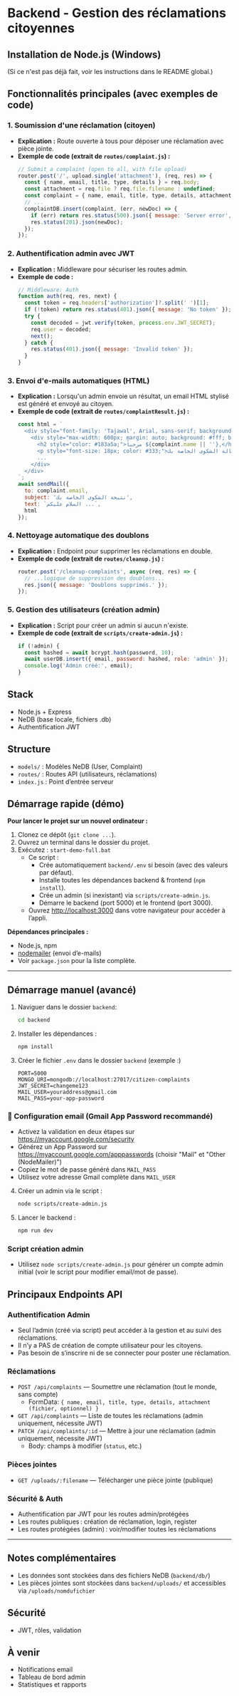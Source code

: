 # Backend - Gestion des réclamations citoyennes

## Installation de Node.js (Windows)

(Si ce n'est pas déjà fait, voir les instructions dans le README global.)

## Fonctionnalités principales (avec exemples de code)

### 1. Soumission d'une réclamation (citoyen)
- **Explication :** Route ouverte à tous pour déposer une réclamation avec pièce jointe.
- **Exemple de code (extrait de `routes/complaint.js`) :**
  ```js
  // Submit a complaint (open to all, with file upload)
  router.post('/', upload.single('attachment'), (req, res) => {
    const { name, email, title, type, details } = req.body;
    const attachment = req.file ? req.file.filename : undefined;
    const complaint = { name, email, title, type, details, attachment, status: 'submitted', createdAt: new Date(), updatedAt: new Date() };
    // ...
    complaintDB.insert(complaint, (err, newDoc) => {
      if (err) return res.status(500).json({ message: 'Server error', error: err.message });
      res.status(201).json(newDoc);
    });
  });
  ```

### 2. Authentification admin avec JWT
- **Explication :** Middleware pour sécuriser les routes admin.
- **Exemple de code :**
  ```js
  // Middleware: Auth
  function auth(req, res, next) {
    const token = req.headers['authorization']?.split(' ')[1];
    if (!token) return res.status(401).json({ message: 'No token' });
    try {
      const decoded = jwt.verify(token, process.env.JWT_SECRET);
      req.user = decoded;
      next();
    } catch {
      res.status(401).json({ message: 'Invalid token' });
    }
  }
  ```

### 3. Envoi d'e-mails automatiques (HTML)
- **Explication :** Lorsqu'un admin envoie un résultat, un email HTML stylisé est généré et envoyé au citoyen.
- **Exemple de code (extrait de `routes/complaintResult.js`) :**
  ```js
  const html = `
    <div style="font-family: 'Tajawal', Arial, sans-serif; background: #f9fafb; padding: 24px;">
      <div style="max-width: 600px; margin: auto; background: #fff; border-radius: 10px; box-shadow: 0 2px 8px #eee; padding: 32px;">
        <h2 style="color: #183a5a;">مرحباً ${complaint.name || ''},</h2>
        <p style="font-size: 18px; color: #333;">تم تحديث حالة الشكوى الخاصة بك.</p>
        ...
      </div>
    </div>
  `;
  await sendMail({
    to: complaint.email,
    subject: 'نتيجة الشكوى الخاصة بك',
    text: `السلام عليكم ...`,
    html
  });
  ```

### 4. Nettoyage automatique des doublons
- **Explication :** Endpoint pour supprimer les réclamations en double.
- **Exemple de code (extrait de `routes/cleanup.js`) :**
  ```js
  router.post('/cleanup-complaints', async (req, res) => {
    // ...logique de suppression des doublons...
    res.json({ message: 'Doublons supprimés.' });
  });
  ```

### 5. Gestion des utilisateurs (création admin)
- **Explication :** Script pour créer un admin si aucun n'existe.
- **Exemple de code (extrait de `scripts/create-admin.js`) :**
  ```js
  if (!admin) {
    const hashed = await bcrypt.hash(password, 10);
    await userDB.insert({ email, password: hashed, role: 'admin' });
    console.log('Admin créé:', email);
  }
  ```

## Stack
- Node.js + Express
- NeDB (base locale, fichiers .db)
- Authentification JWT

## Structure
- `models/` : Modèles NeDB (User, Complaint)
- `routes/` : Routes API (utilisateurs, réclamations)
- `index.js` : Point d’entrée serveur

## Démarrage rapide (démo)

**Pour lancer le projet sur un nouvel ordinateur :**

1. Clonez ce dépôt (`git clone ...`).
2. Ouvrez un terminal dans le dossier du projet.
3. Exécutez : `start-demo-full.bat`
   - Ce script :
     - Crée automatiquement `backend/.env` si besoin (avec des valeurs par défaut).
     - Installe toutes les dépendances backend & frontend (`npm install`).
     - Crée un admin (si inexistant) via `scripts/create-admin.js`.
     - Démarre le backend (port 5000) et le frontend (port 3000).
   - Ouvrez [http://localhost:3000](http://localhost:3000) dans votre navigateur pour accéder à l’appli.

**Dépendances principales :**
- Node.js, npm
- [nodemailer](https://www.npmjs.com/package/nodemailer) (envoi d’e-mails)
- Voir `package.json` pour la liste complète.

---

## Démarrage manuel (avancé)

1. Naviguer dans le dossier `backend`:
   ```sh
   cd backend
   ```
2. Installer les dépendances :
   ```sh
   npm install
   ```
3. Créer le fichier `.env` dans le dossier `backend` (exemple :)
   ```env
   PORT=5000
   MONGO_URI=mongodb://localhost:27017/citizen-complaints
   JWT_SECRET=changeme123
   MAIL_USER=youraddress@gmail.com
   MAIL_PASS=your-app-password
   ```

### 📧 Configuration email (Gmail App Password recommandé)
- Activez la validation en deux étapes sur https://myaccount.google.com/security
- Générez un App Password sur https://myaccount.google.com/apppasswords (choisir "Mail" et "Other (NodeMailer)")
- Copiez le mot de passe généré dans `MAIL_PASS`
- Utilisez votre adresse Gmail complète dans `MAIL_USER`

4. Créer un admin via le script :
   ```sh
   node scripts/create-admin.js
   ```
5. Lancer le backend :
   ```sh
   npm run dev
   ```

### Script création admin
- Utilisez `node scripts/create-admin.js` pour générer un compte admin initial (voir le script pour modifier email/mot de passe).

## Principaux Endpoints API

### Authentification Admin
- Seul l’admin (créé via script) peut accéder à la gestion et au suivi des réclamations.
- Il n’y a PAS de création de compte utilisateur pour les citoyens.
- Pas besoin de s’inscrire ni de se connecter pour poster une réclamation.

### Réclamations
- `POST /api/complaints` — Soumettre une réclamation (tout le monde, sans compte)
  - FormData: `{ name, email, title, type, details, attachment (fichier, optionnel) }`
- `GET /api/complaints` — Liste de toutes les réclamations (admin uniquement, nécessite JWT)
- `PATCH /api/complaints/:id` — Mettre à jour une réclamation (admin uniquement, nécessite JWT)
  - Body: champs à modifier (`status`, etc.)

### Pièces jointes
- `GET /uploads/:filename` — Télécharger une pièce jointe (publique)

### Sécurité & Auth
- Authentification par JWT pour les routes admin/protégées
- Les routes publiques : création de réclamation, login, register
- Les routes protégées (admin) : voir/modifier toutes les réclamations

---

## Notes complémentaires
- Les données sont stockées dans des fichiers NeDB (`backend/db/`)
- Les pièces jointes sont stockées dans `backend/uploads/` et accessibles via `/uploads/nomdufichier`

## Sécurité
- JWT, rôles, validation

## À venir
- Notifications email
- Tableau de bord admin
- Statistiques et rapports
